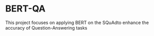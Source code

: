 # BERT-QA
This project focuses on applying BERT on the SQuAdto enhance the accuracy of Question-Answering tasks
